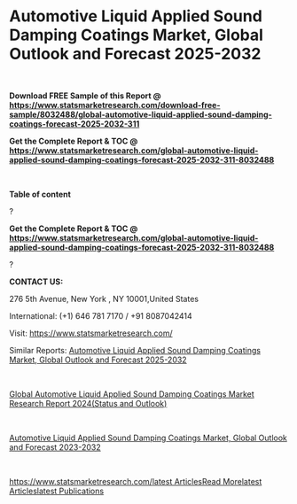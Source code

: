 <h1>Automotive Liquid Applied Sound Damping Coatings Market, Global Outlook and Forecast 2025-2032</h1><br/><p><strong>Download FREE Sample of this Report @ <a href="https://www.statsmarketresearch.com/download-free-sample/8032488/global-automotive-liquid-applied-sound-damping-coatings-forecast-2025-2032-311">https://www.statsmarketresearch.com/download-free-sample/8032488/global-automotive-liquid-applied-sound-damping-coatings-forecast-2025-2032-311</a></strong></p>
 
 
 
 <div><b>Get the Complete Report & TOC @ <a href="https://www.statsmarketresearch.com/global-automotive-liquid-applied-sound-damping-coatings-forecast-2025-2032-311-8032488">https://www.statsmarketresearch.com/global-automotive-liquid-applied-sound-damping-coatings-forecast-2025-2032-311-8032488</a></b></div>
 
 
 
 <p><br />
 
 <b>Table of content</b></p>
 
 
 
 <p>? </p>
 
 
 
 <div><b>Get the Complete Report & TOC @ <a href="https://www.statsmarketresearch.com/global-automotive-liquid-applied-sound-damping-coatings-forecast-2025-2032-311-8032488">https://www.statsmarketresearch.com/global-automotive-liquid-applied-sound-damping-coatings-forecast-2025-2032-311-8032488</a></b></div>
 
 
 
 <p>? </p>
 
 
 
 <p><b>CONTACT US:</b><br />
 
 276 5th Avenue, New York , NY 10001,United States<br />
 
 International: (+1) 646 781 7170 / +91 8087042414<br />
 
 Visit: <a href="https://www.statsmarketresearch.com/">https://www.statsmarketresearch.com/</a><br />
 
 Similar Reports: <a href="https://www.statsmarketresearch.com/global-automotive-liquid-applied-sound-damping-coatings-forecast-2025-2032-311-8032488">Automotive Liquid Applied Sound Damping Coatings Market, Global Outlook and Forecast 2025-2032</a><br />
 
 <br />
 
 <a href="https://www.statsmarketresearch.com/global-automotive-liquid-applied-sound-damping-coatings-forecast-2025-2032-311-8032488">Global Automotive Liquid Applied Sound Damping Coatings Market Research Report 2024(Status and Outlook)</a><br />
 
 <br />
 
 <a href="https://www.statsmarketresearch.com/global-automotive-liquid-applied-sound-damping-coatings-forecast-2025-2032-311-8032488">Automotive Liquid Applied Sound Damping Coatings Market, Global Outlook and Forecast 2023-2032</a><br />
 
 <br />
 
 <a href="https://gyeongbokgung.com">https://www.statsmarketresearch.com/</a><a href="https://hallyeomaritime.com">latest Articles</a><a href="https://jingwansa.com">Read More</a><a href="https://nguoiviet.jp/">latest Articles</a><a href="https://www.intelmarketresearch.com/">latest Publications</a></p>